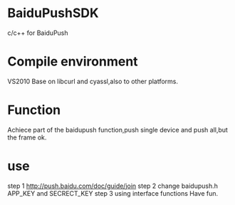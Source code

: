 # BaiduPushSDK
c/c++ for BaiduPush
# Compile environment
VS2010
Base on libcurl and cyassl,also to other platforms.
# Function
Achiece part of the baidupush function,push single device and push all,but the frame ok.
# use
step 1   http://push.baidu.com/doc/guide/join
step 2   change baidupush.h APP_KEY and SECRECT_KEY
step 3   using interface functions
Have fun.
